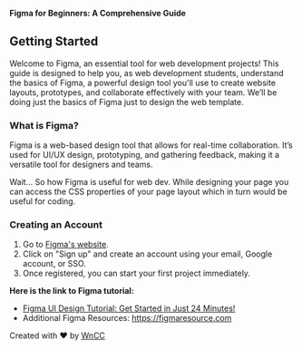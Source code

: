 **Figma for Beginners: A Comprehensive Guide**

## Getting Started

Welcome to Figma, an essential tool for web development projects! This guide is designed to help you, as web development students, understand the basics of Figma, a powerful design tool you'll use to create website layouts, prototypes, and collaborate effectively with your team. We’ll be doing just the basics of Figma just to design the web template.

### What is Figma?

Figma is a web-based design tool that allows for real-time collaboration. It’s used for UI/UX design, prototyping, and gathering feedback, making it a versatile tool for designers and teams.

Wait… So how Figma is useful for web dev. While designing your page you can access the CSS properties of your page layout which in turn would be useful for coding.

### Creating an Account

1. Go to [Figma's website](https://www.figma.com/).
2. Click on "Sign up" and create an account using your email, Google account, or SSO.
3. Once registered, you can start your first project immediately.

**Here is the link to Figma tutorial:**

- [Figma UI Design Tutorial: Get Started in Just 24 Minutes!](https://youtu.be/FTFaQWZBqQ8?si=jH48IAto6_vgmR4F)
- Additional Figma Resources: <https://figmaresource.com>

Created with ❤️ by [WnCC](https://itc.gymkhana.iitb.ac.in/wncc/)